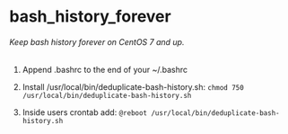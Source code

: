 # bash_history_forever
###### Keep bash history forever on CentOS 7 and up.

1. Append .bashrc to the end of your ~/.bashrc


2. Install /usr/local/bin/deduplicate-bash-history.sh:
`chmod 750 /usr/local/bin/deduplicate-bash-history.sh`


3. Inside users crontab add:
`@reboot /usr/local/bin/deduplicate-bash-history.sh`
